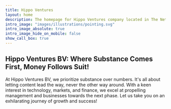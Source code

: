 ```yaml
---
title: Hippo Ventures
layout: home
description: The homepage for Hippo Ventures company located in The Netherlands. 
intro_image: "images/illustrations/pointing.svg"
intro_image_absolute: true
intro_image_hide_on_mobile: false
show_call_box: true
---
```


## Hippo Ventures BV: Where Substance Comes First, Money Follows Suit!

At Hippo Ventures BV, we prioritize substance over numbers. It's all about letting content lead the way, never the other way around. With a keen interest in technology, markets, and finance, we excel at propelling management and businesses towards the next phase. Let us take you on an exhilarating journey of growth and success!